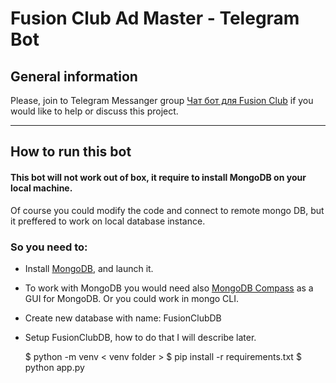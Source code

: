 # Fusion Club Ad Master - Telegram Bot #
## General information ##
Please, join to Telegram Messanger group [Чат бот для Fusion Club](https://t.me/joinchat/A1CpsBikC2CA31ExnyYAGg) if you would like to help or discuss this project.
***
## How to run this bot ##
#### This bot will not work out of box, it require to install MongoDB on your local machine. ####
 Of course you could modify the code and connect to remote mongo DB, but it preffered to work on local database instance.

 ### So you need to: ###
 * Install [MongoDB](https://www.mongodb.com/download-center/community), and launch it.
 * To work with MongoDB you would need also [MongoDB Compass](https://www.mongodb.com/download-center/compass) as a GUI for MongoDB. Or you could work in mongo CLI.
 * Create new database with name: FusionClubDB
 * Setup FusionClubDB, how to do that I will describe later.

    $ python -m venv < venv folder >
    $ pip install -r requirements.txt
    $ python app.py
